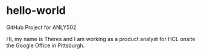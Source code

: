 # hello-world
GitHub Project for ANLY502

Hi, my name is Theres and I am working as a product analyst
for HCL onsite the Google Office in Pittsburgh.
